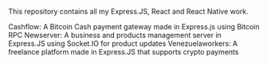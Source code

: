 This repository contains all my Express.JS, React and React Native work.

Cashflow: A Bitcoin Cash payment gateway made in Express.js using Bitcoin RPC
Newserver: A business and products management server in Express.JS using Socket.IO for product updates
Venezuelaworkers: A freelance platform made in Express.JS that supports crypto payments
